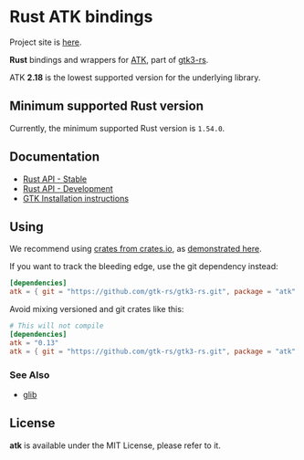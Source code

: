 # Rust ATK bindings 

Project site is [here](https://gtk-rs.org/).

__Rust__ bindings and wrappers for [ATK](https://developer.gnome.org/atk),
part of [gtk3-rs](https://github.com/gtk-rs/gtk3-rs).

ATK __2.18__ is the lowest supported version for the underlying library.

## Minimum supported Rust version

Currently, the minimum supported Rust version is `1.54.0`.

## Documentation

 * [Rust API - Stable](https://gtk-rs.org/gtk3-rs/stable/latest/docs/atk/)
 * [Rust API - Development](https://gtk-rs.org/gtk3-rs/git/docs/atk)
 * [GTK Installation instructions](https://www.gtk.org/docs/installations/)

## Using

We recommend using [crates from crates.io](https://crates.io/keywords/gtk-rs),
as [demonstrated here](https://gtk-rs.org/#using).

If you want to track the bleeding edge, use the git dependency instead:

```toml
[dependencies]
atk = { git = "https://github.com/gtk-rs/gtk3-rs.git", package = "atk" }
```

Avoid mixing versioned and git crates like this:

```toml
# This will not compile
[dependencies]
atk = "0.13"
atk = { git = "https://github.com/gtk-rs/gtk3-rs.git", package = "atk" }
```

### See Also

 * [glib](https://crates.io/crates/glib)

## License

__atk__ is available under the MIT License, please refer to it.
